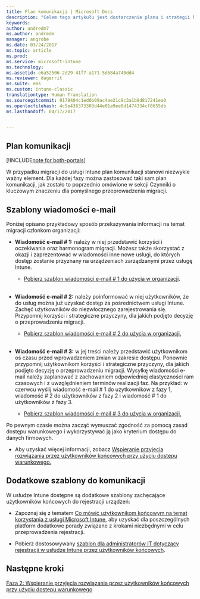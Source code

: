 ```yaml
---
title: Plan komunikacji | Microsoft Docs
description: "Celem tego artykułu jest dostarczenie planu i strategii komunikacji związanej z migracją."
keywords: 
author: andredm7
ms.author: andredm
manager: angrobe
ms.date: 03/24/2017
ms.topic: article
ms.prod: 
ms.service: microsoft-intune
ms.technology: 
ms.assetid: e6a52506-2d29-41f7-a171-5d684a740dd4
ms.reviewer: dagerrit
ms.suite: ems
ms.custom: intune-classic
translationtype: Human Translation
ms.sourcegitcommit: 9178404c1ed0b09ac4ae21c9c3a1b8d817241ea0
ms.openlocfilehash: 4c5e436373303d44e01a9ee8d1474334cf8655db
ms.lasthandoff: 04/17/2017


---
```


## <a name="communication-plan"></a>Plan komunikacji

[!INCLUDE[note for both-portals](../includes/note-for-both-portals.md)]

W przypadku migracji do usługi Intune plan komunikacji stanowi niezwykle ważny element. Dla każdej fazy można zastosować taki sam plan komunikacji, jak zostało to poprzednio omówione w sekcji Czynniki o kluczowym znaczeniu dla pomyślnego przeprowadzenia migracji.

## <a name="e-mail-templates"></a>Szablony wiadomości e-mail

Poniżej opisano przykładowy sposób przekazywania informacji na temat migracji członkom organizacji:

-   **Wiadomość e-mail \# 1:** należy w niej przedstawić korzyści i oczekiwania oraz harmonogram migracji. Możesz także skorzystać z okazji i zaprezentować w wiadomości inne nowe usługi, do których dostęp zostanie przyznany na urządzeniach zarządzanymi przez usługę Intune.

    -   [Pobierz szablon wiadomości e-mail \# 1 do użycia w organizacji](https://gallery.technet.microsoft.com/Intune-migration-guide-end-e3209b35).
<br></br>

-   **Wiadomość e-mail \# 2:** należy poinformować w niej użytkowników, że do usług można już uzyskać dostęp za pośrednictwem usługi Intune. Zachęć użytkowników do niezwłocznego zarejestrowania się. Przypomnij korzyści i strategiczne przyczyny, dla jakich podjęto decyzję o przeprowadzeniu migracji.

    -   [Pobierz szablon wiadomości e-mail \# 2 do użycia w organizacji.](https://gallery.technet.microsoft.com/Intune-migration-guide-end-a9d25eb5)
<br></br>

-   **Wiadomość e-mail \# 3:** w jej treści należy przedstawić użytkownikom oś czasu przed wprowadzeniem zmian w zakresie dostępu. Ponownie przypomnij użytkownikom korzyści i strategiczne przyczyny, dla jakich podjęto decyzję o przeprowadzeniu migracji. Wysyłkę wiadomości e-mail należy zaplanować z zachowaniem odpowiedniej elastyczności ram czasowych i z uwzględnieniem terminów realizacji faz. Na przykład: w czerwcu wyślij wiadomość e-mail \# 1 do użytkowników z fazy 1, wiadomość \# 2 do użytkowników z fazy 2 i wiadomość \# 1 do użytkowników z fazy 3.

    -   [Pobierz szablon wiadomości e-mail \# 3 do użycia w organizacji.](https://gallery.technet.microsoft.com/Intune-migration-guide-end-831521b5)

Po pewnym czasie można zacząć wymuszać zgodność za pomocą zasad dostępu warunkowego i wykorzystywać ją jako kryterium dostępu do danych firmowych.

-   Aby uzyskać więcej informacji, zobacz [Wspieranie przyjęcia rozwiązania przez użytkowników końcowych przy użyciu dostępu warunkowego.](https://docs.microsoft.com/intune/plan-design/migration-phase2-drive-end-user-adoption-with-conditional-access)

## <a name="additional-communication-templates"></a>Dodatkowe szablony do komunikacji

W usłudze Intune dostępne są dodatkowe szablony zachęcające użytkowników końcowych do rejestracji urządzeń:

-   Zapoznaj się z tematem [Co mówić użytkownikom końcowym na temat korzystania z usługi Microsoft Intune](https://docs.microsoft.com/intune/deploy-use/what-to-tell-your-end-users-about-using-microsoft-intune), aby uzyskać dla poszczególnych platform dodatkowe porady związane z krokami niezbędnymi w celu przeprowadzenia rejestracji.

-   Pobierz dostosowywany [szablon dla administratorów IT dotyczący rejestracji w usłudze Intune przez użytkowników końcowych](https://gallery.technet.microsoft.com/End-user-Intune-enrollment-55dfd64a).

## <a name="next-steps"></a>Następne kroki

[Faza 2: Wspieranie przyjęcia rozwiązania przez użytkowników końcowych przy użyciu dostępu warunkowego](https://docs.microsoft.com/intune/plan-design/migration-phase2-drive-end-user-adoption-with-conditional-access)

